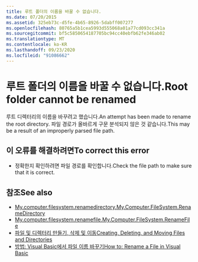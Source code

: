 ```yaml
---
title: 루트 폴더의 이름을 바꿀 수 없습니다.
ms.date: 07/20/2015
ms.assetid: 325eb73c-d5fe-4b65-8926-5dabff007277
ms.openlocfilehash: 80765a5b1cea5993d555068a01a77cd093cc341a
ms.sourcegitcommit: bf5c5850654187705bc94cc40ebfb62fe346ab02
ms.translationtype: MT
ms.contentlocale: ko-KR
ms.lasthandoff: 09/23/2020
ms.locfileid: "91086662"
---
```

# <a name="root-folder-cannot-be-renamed"></a><span data-ttu-id="c8abd-102">루트 폴더의 이름을 바꿀 수 없습니다.</span><span class="sxs-lookup"><span data-stu-id="c8abd-102">Root folder cannot be renamed</span></span>

<span data-ttu-id="c8abd-103">루트 디렉터리의 이름을 바꾸려고 했습니다.</span><span class="sxs-lookup"><span data-stu-id="c8abd-103">An attempt has been made to rename the root directory.</span></span> <span data-ttu-id="c8abd-104">파일 경로가 올바르게 구문 분석되지 않은 것 같습니다.</span><span class="sxs-lookup"><span data-stu-id="c8abd-104">This may be a result of an improperly parsed file path.</span></span>  
  
## <a name="to-correct-this-error"></a><span data-ttu-id="c8abd-105">이 오류를 해결하려면</span><span class="sxs-lookup"><span data-stu-id="c8abd-105">To correct this error</span></span>  
  
- <span data-ttu-id="c8abd-106">정확한지 확인하려면 파일 경로를 확인합니다.</span><span class="sxs-lookup"><span data-stu-id="c8abd-106">Check the file path to make sure that it is correct.</span></span>  
  
## <a name="see-also"></a><span data-ttu-id="c8abd-107">참조</span><span class="sxs-lookup"><span data-stu-id="c8abd-107">See also</span></span>

- [<span data-ttu-id="c8abd-108">My.computer.filesystem.renamedirectory.</span><span class="sxs-lookup"><span data-stu-id="c8abd-108">My.Computer.FileSystem.RenameDirectory</span></span>](xref:Microsoft.VisualBasic.MyServices.FileSystemProxy.RenameDirectory%2A)
- [<span data-ttu-id="c8abd-109">My.computer.filesystem.renamefile.</span><span class="sxs-lookup"><span data-stu-id="c8abd-109">My.Computer.FileSystem.RenameFile</span></span>](xref:Microsoft.VisualBasic.MyServices.FileSystemProxy.RenameFile%2A)
- [<span data-ttu-id="c8abd-110">파일 및 디렉터리 만들기, 삭제 및 이동</span><span class="sxs-lookup"><span data-stu-id="c8abd-110">Creating, Deleting, and Moving Files and Directories</span></span>](../developing-apps/programming/drives-directories-files/creating-deleting-and-moving-files-and-directories.md)
- [<span data-ttu-id="c8abd-111">방법: Visual Basic에서 파일 이름 바꾸기</span><span class="sxs-lookup"><span data-stu-id="c8abd-111">How to: Rename a File in Visual Basic</span></span>](../developing-apps/programming/drives-directories-files/how-to-rename-a-file.md)

